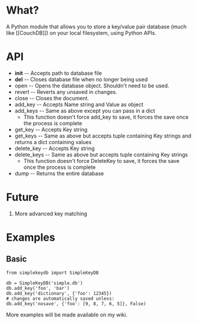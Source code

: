 # What?
A Python module that allows you to store a key/value pair database (much like [[CouchDB]]) on your local filesystem, using Python APIs. 

# API
 * __init__ -- Accepts path to database file
 * __del__ -- Closes database file when no longer being used
 * open -- Opens the database object. Shouldn't need to be used.
 * revert -- Reverts any unsaved in changes.
 * close -- Closes the document.
 * add_key -- Accepts Name string and Value as object
 * add_keys -- Same as above except you can pass in a dict
     * This function doesn't force add_key to save, it forces the save once the process is complete
 * get_key -- Accepts Key string
 * get_keys -- Same as above but accepts tuple containing Key strings and returns a dict containing values
 * delete_key -- Accepts Key string
 * delete_keys -- Same as above but accepts tuple containing Key strings
     * This function doesn't force DeleteKey to save, it forces the save once the process is complete
 * dump -- Returns the entire database

# Future
 1. More advanced key matching

# Examples
## Basic
    from simplekeydb import SimpleKeyDB

    db = SimpleKeyDB('simple.db')
    db.add_key('foo', 'bar')
    db.add_key('dictionary', {'foo': 12345})
    # changes are automatically saved unless:
    db.add_key('nosave', {'foo': [9, 8, 7, 6, 5]}, False)

More examples will be made available on my wiki.
